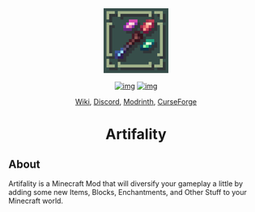 <div align="center">
<img alt="Icon" src="src/main/resources/assets/artifality/icon.png" width="128">
  
[![img](http://cf.way2muchnoise.eu/full_artifality_downloads.svg)](https://curseforge.com/minecraft/mc-mods/artifality)
[![img](http://cf.way2muchnoise.eu/versions/artifality_latest.svg)](https://curseforge.com/minecraft/mc-mods/artifality)

[Wiki](https://pinkgoosik.github.io/artifality), [Discord](https://discord.gg/DcemWeskeZ), [Modrinth](https://modrinth.com/mod/artifality), [CurseForge](https://curseforge.com/minecraft/mc-mods/artifality)
# Artifality
</div>

## About
Artifality is a Minecraft Mod that will diversify your gameplay a little by adding some new Items, Blocks, Enchantments, and Other Stuff to your Minecraft world.
